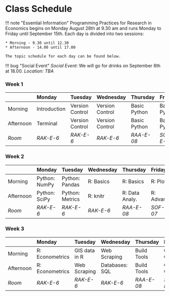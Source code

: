 # Class Schedule

!!! note "Essential Information"
    Programming Practices for Research in Economics begins on Monday August 28th at 9.30 am and runs Monday to Friday until September 15th.
    Each day is divided into two sessions:

    * Morning - 9.30 until 12.30
    * Afternoon - 14.00 until 17.00

    The topic schedule for each day can be found below.

!!! bug "Social Event"
    *Social Event:* We will go for drinks on September 8th at 18.00. *Location: TBA*

### Week 1

|           | Monday       | Tuesday         | Wednesday       | Thursday     | Friday       |
|:----------|:-------------|:----------------|:----------------|:-------------|:-------------|
| Morning   | Introduction | Version Control | Version Control | Basic Python | Basic Python |
| Afternoon | Terminal     | Version Control | Version Control | Basic Python | Basic Python |
| *Room*    | *RAK-E-6*    | *RAK-E-6*       | *RAK-E-6*       | *RAA-E-08*   | *SOF-E-07*   |


### Week 2

|           | Monday        | Tuesday         | Wednesday | Thursday       | Friday      |
|:----------|:--------------|:----------------|:----------|:---------------|:------------|
| Morning   | Python: NumPy | Python: Pandas  | R: Basics | R: Basics      | R: Plotting |
| Afternoon | Python: SciPy | Python: Metrics | R: knitr  | R: Data Analy. | R: Advanced |
| *Room*    | *RAK-E-6*     | *RAK-E-6*       | *RAK-E-6* | *RAA-E-08*     | *SOF-E-07*  |


### Week 3

|           | Monday          | Tuesday       | Wednesday      | Thursday    | Friday        |
|:----------|:----------------|:--------------|:---------------|:------------|:--------------|
| Morning   | R: Econometrics | GIS data in R | Web Scraping   | Build Tools | Clean Code    |
| Afternoon | R: Econometrics | Web Scraping  | Databases: SQL | Build Tools | Code Optimiz. |
| *Room*    | *RAK-E-6*       | *RAK-E-6*     | *RAK-E-6*      | *RAA-E-08*  | *SOF-E-07*    |

